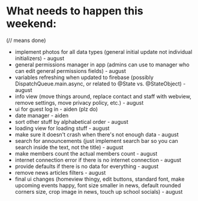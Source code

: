 # What needs to happen this weekend:
(// means done)
- implement photos for all data types (general initial update not individual initializers) - august
- general permissions manager in app (admins can use to manager who can edit general permissions fields) - august
- variables refreshing when updated to firebase (possibly DispatchQueue.main.async, or related to @State vs. @StateObject) - august
- info view (move things around, replace contact and staff with webview, remove settings, move privacy policy, etc.) - august
- ui for guest log in - aiden (plz do)
- date manager - aiden
- sort other stuff by alphabetical order - august
- loading view for loading stuff - august
- make sure it doesn't crash when there's not enough data - august
- search for announcements (just implement search bar so you can search inside the text, not the title) - august
- make members count the actual members count - august
- internet connection error if there is no internet connection - august
- provide defaults if there is no data for everything - august
- remove news articles filters - august
- final ui changes (homeview thingy, edit buttons, standard font, make upcoming events happy, font size smaller in news, default rounded corners size, crop image in news, touch up school socials) - august
